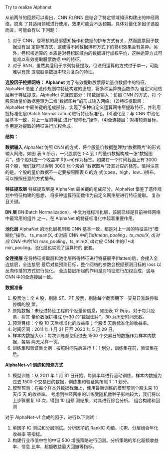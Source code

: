 Try to realize Alphanet

从前两节的回顾可以看出，CNN 和 RNN 是结合了特定领域知识构建出的神经网络，脱离
了其适用领域进行使用，效果可能会不达预期。具体对量化多因子选股而言，可能会有以
下问题：
1. 对于 CNN，卷积核的局部感知操作和数据的排布方式有关，然而股票因子数据没有固
定排布方式，这使得不同数据排布方式下的卷积效果会有差异。另外，卷积核运算的
本质是对卷积区域内的数据进行加权平均，这种运算方式可能难以有效提取股票数据
中的特征。
2. 对于 RNN，虽然其适用于序列特征提取，但递归运算的方式过于单一，可能难以有效
提取股票数据中较为复杂的特征。

**选股因子挖掘网络： Alphanet**
为了有效提取股票原始量价数据中的特征，AlphaNet 借鉴了遗传规划中特征构建的思想，将多种运算符函数作为
自定义网络层用于特征提取。AlphaNet 包含四部分：(1)数据输入：仿照 CNN 的方式，将
个股原始量价数据整理为二维“数据图片”的形式输入网络。(2)特征提取层：AlphaNet
中最关键的组成部分，实现了多种自定义运算网络层提取特征，并利用批标准化层(Batch 
Normalization)进行特征标准化。(3)池化层：与 CNN 中池化层基本一致，对上一层的特征
进行“模糊化”操作。(4)全连接层：对接预测目标，作用是对提取的特征进行加权合成。

**结构：** 

**数据输入**
AlphaNet 仿照 CNN 的方式，将个股量价数据整理为“数据图片”的形式输入网络。如图
表 6 所示，一只股票在 t-4 到 t 的量价数据构成一张“数据图片”，该个股对应一个收益率
R(t+m)作为标签。如果在一个时间截面上有 3000 只个股，我们就可以得到 3000 张个股的
“数据图片”及其对应的标签。值得注意的是，个股的量价数据不一定要按照图表 6 的方
式(open，high，low…)排布，可以按照任意的方式排布。

**特征提取层**
特征提取层是 AlphaNet 最关键的组成部分。AlphaNet 借鉴了遗传规划中特征构建的思想，
将多种运算符函数作为自定义网络层进行特征提取。 复杂且关键。

**BN 层**
BN(Batch Normalization)，中文为批标准化层，该层已经是目前神经网络中最常用的组件
之一，在 AlphaNet 的特征标准化中起着重要作用。

**池化层**
AlphaNet 的池化层机制和 CNN 基本一致，都是对上一层的特征进行“模糊化”操作。
ts_mean(X, d)对应 CNN 中的(1*d)mean_pooling，ts_max(X, d)对应 CNN 中的(1*d) 
max_pooling，ts_min(X, d)对应 CNN 中的(1*d) min_pooling。池化层也实现了运算符的
嵌套。

**全连接层**
在将特征提取层和池化层所得特征进行特征展平(flatten)后，会接入全连接层，全连接层
最后对接预测目标，整个网络的参数会根据预测目标的 loss 以反向传播的方式进行优化。
全连接层所起的作用是对特征进行加权合成，这与 CNN 中的全连接层一致。


**数据准备**
1. 股票池：全 A 股，剔除 ST、PT 股票，剔除每个截面期下一交易日涨跌停和停牌的股
票。
2. 原始数据：未经过特征工程的个股量价信息，如图表 12 所示。对于每只股票，将其
量价数据拼接成 9*30 的“数据图片”，30 为历史时间天数。
3. 预测目标：个股 10 天后标准化的收益率；个股 5 天后标准化的收益率。
4. 时间区间：2011 年 1 月 31 日至 2020 年 5 月 29 日。
5. 样本内数据大小：每次训练都使用过去 1500 个交易日的数据作为样本内数据，每隔
两天采样一次。
6. 训练集和验证集比例：按照时间先后进行 1：1 划分，训练集在前，验证集在后。

**AlphaNet-v1 训练和预测方式**
1. 模型训练：从 2011 年 1 月 31 日开始，每隔半年进行滚动训练。样本内数据为过去
1500 个交易日的数据，训练集和验证集按照 1：1 划分。
2. 模型预测：在每个样本外数据截面上，使用最新训练的模型预测个股未来 10 天/5 天
的收益率。
考虑到神经网络的训练受随机数种子影响较大，我们将以上步骤重复 10 次，得到 10 组预
测结果，对其进行综合分析。
组合构建和回测

对于 AlphaNet-v1 合成的因子，进行以下测试：
1. 单因子 IC 测试和分层测试。分析因子的 RankIC 均值、ICIR、分层组合年化收益率
等指标。
2. 构建行业市值中性的中证 500 增强策略进行回测。分析策略的年化超额收益率、信息
比率、超额收益最大回撤等指标。
